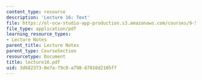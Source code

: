 ```yaml
---
content_type: resource
description: 'Lecture 16: Text'
file: https://ol-ocw-studio-app-production.s3.amazonaws.com/courses/9-520-statistical-learning-theory-and-applications-spring-2003/3d6823730e7a79c0a79867010d2105ff_lecture16.pdf
file_type: application/pdf
learning_resource_types:
- Lecture Notes
parent_title: Lecture Notes
parent_type: CourseSection
resourcetype: Document
title: lecture16.pdf
uid: 3d682373-0e7a-79c0-a798-67010d2105ff
---
```

